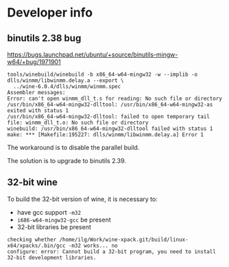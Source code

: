 # Developer info

## binutils 2.38 bug

https://bugs.launchpad.net/ubuntu/+source/binutils-mingw-w64/+bug/1971901

```console
tools/winebuild/winebuild -b x86_64-w64-mingw32 -w --implib -o dlls/winmm/libwinmm.delay.a --export \
  ../wine-6.0.4/dlls/winmm/winmm.spec
Assembler messages:
Error: can't open winmm_dll_t.s for reading: No such file or directory
/usr/bin/x86_64-w64-mingw32-dlltool: /usr/bin/x86_64-w64-mingw32-as exited with status 1
/usr/bin/x86_64-w64-mingw32-dlltool: failed to open temporary tail file: winmm_dll_t.o: No such file or directory
winebuild: /usr/bin/x86_64-w64-mingw32-dlltool failed with status 1
make: *** [Makefile:195227: dlls/winmm/libwinmm.delay.a] Error 1
```

The workaround is to disable the parallel build.

The solution is to upgrade to binutils 2.39.

## 32-bit wine

To build the 32-bit version of wine, it is necessary to:

- have gcc support `-m32`
- `i686-w64-mingw32-gcc` be present
- 32-bit libraries be present

```console
checking whether /home/ilg/Work/wine-xpack.git/build/linux-x64/xpacks/.bin/gcc -m32 works... no
configure: error: Cannot build a 32-bit program, you need to install 32-bit development libraries.
```
